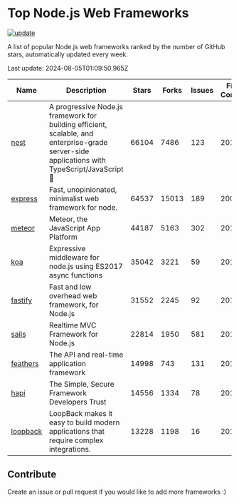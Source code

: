 # Top Node.js Web Frameworks

[![update](https://github.com/sunnysid3up/nodejs-web-frameworks/actions/workflows/update.yml/badge.svg)](https://github.com/sunnysid3up/nodejs-web-frameworks/actions/workflows/update.yml)

A list of popular Node.js web frameworks ranked by the number of GitHub stars, automatically updated every week.

Last update: 2024-08-05T01:09:50.965Z

| Name          | Description          | Stars                     | Forks          | Issues               | First Commit        | Last Commit         | Language          |
|---------------|----------------------|---------------------------|----------------|----------------------|---------------------|---------------------|-------------------|
| [nest](https://github.com/nestjs/nest) | A progressive Node.js framework for building efficient, scalable, and enterprise-grade server-side applications with TypeScript/JavaScript 🚀 | 66104 | 7486 | 123 | 2017 | 2024-08-04 | TS |
| [express](https://github.com/expressjs/express) | Fast, unopinionated, minimalist web framework for node. | 64537 | 15013 | 189 | 2009 | 2024-08-05 | JS |
| [meteor](https://github.com/meteor/meteor) | Meteor, the JavaScript App Platform | 44187 | 5163 | 302 | 2012 | 2024-08-04 | JS |
| [koa](https://github.com/koajs/koa) | Expressive middleware for node.js using ES2017 async functions | 35042 | 3221 | 59 | 2013 | 2024-08-04 | JS |
| [fastify](https://github.com/fastify/fastify) | Fast and low overhead web framework, for Node.js | 31552 | 2245 | 92 | 2016 | 2024-08-04 | JS |
| [sails](https://github.com/balderdashy/sails) | Realtime MVC Framework for Node.js | 22814 | 1950 | 581 | 2012 | 2024-08-03 | JS |
| [feathers](https://github.com/feathersjs/feathers) | The API and real-time application framework | 14998 | 743 | 131 | 2011 | 2024-08-04 | TS |
| [hapi](https://github.com/hapijs/hapi) | The Simple, Secure Framework Developers Trust | 14556 | 1334 | 78 | 2011 | 2024-08-04 | JS |
| [loopback](https://github.com/strongloop/loopback) | LoopBack makes it easy to build modern applications that require complex integrations. | 13228 | 1198 | 16 | 2013 | 2024-08-04 | JS |

## Contribute 

Create an issue or pull request if you would like to add more frameworks :)